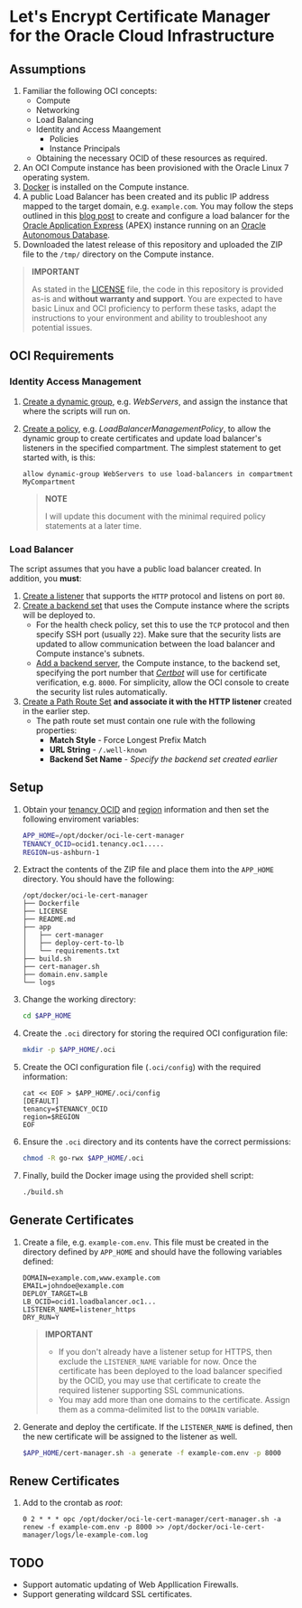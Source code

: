 # Let's Encrypt Certificate Manager for the Oracle Cloud Infrastructure

## Assumptions

1. Familiar the following OCI concepts:
    * Compute
    * Networking
    * Load Balancing
    * Identity and Access Maangement
        * Policies
        * Instance Principals
    * Obtaining the necessary OCID of these resources as required.
1. An OCI Compute instance has been provisioned with the Oracle Linux 7 operating system.
1. [Docker](https://docker.com) is installed on the Compute instance.
1. A public Load Balancer has been created and its public IP address mapped to the target domain, e.g. `example.com`. You may follow the steps outlined in this [blog post](https://fuzziebrain.com/content/id/2005/) to create and configure a load balancer for the [Oracle Application Express](https://apex.oracle.com) (APEX) instance running on an [Oracle Autonomous Database](https://www.oracle.com/autonomous-database/).
1. Downloaded the latest release of this repository and uploaded the ZIP file to the `/tmp/` directory on the Compute instance.

> **IMPORTANT**
>
> As stated in the [LICENSE](./LICENSE) file, the code in this repository is provided as-is and **without warranty and support**. You are expected to have basic Linux and OCI proficiency to perform these tasks, adapt the instructions to your environment and ability to troubleshoot any potential issues.

## OCI Requirements

### Identity Access Management

1. [Create a dynamic group](https://docs.cloud.oracle.com/iaas/Content/Identity/Tasks/managingdynamicgroups.htm#ariaid-title9), e.g. *WebServers*, and assign the instance that where the scripts will run on.
1. [Create a policy](https://docs.cloud.oracle.com/iaas/Content/Identity/Tasks/managingpolicies.htm#ariaid-title6), e.g. *LoadBalancerManagementPolicy*, to allow the dynamic group to create certificates and update load balancer's listeners in the specified compartment. The simplest statement to get started with, is this:
    ```
    allow dynamic-group WebServers to use load-balancers in compartment MyCompartment
    ```

   > **NOTE**
   >
   > I will update this document with the minimal required policy statements at a later time.

### Load Balancer

The script assumes that you have a public load balancer created. In addition, you **must**:

1. [Create a listener](https://docs.cloud.oracle.com/iaas/Content/Balance/Tasks/managinglisteners.htm#ariaid-title5) that supports the `HTTP` protocol and listens on port `80`.
1. [Create a backend set](https://docs.cloud.oracle.com/iaas/Content/Balance/Tasks/managingbackendsets.htm#ariaid-title6) that uses the Compute instance where the scripts will be deployed to.
    * For the health check policy, set this to use the `TCP` protocol and then specify SSH port (usually `22`). Make sure that the security lists are updated to allow communication between the load balancer and Compute instance's subnets.
    * [Add a backend server](https://docs.cloud.oracle.com/iaas/Content/Balance/Tasks/managingbackendservers.htm#ariaid-title6), the Compute instance, to the backend set, specifying the port number that [*Certbot*](https://certbot.eff.org/) will use for certificate verification, e.g. `8000`. For simplicity, allow the OCI console to create the security list rules automatically.
1. [Create a Path Route Set](https://docs.cloud.oracle.com/iaas/Content/Balance/Tasks/managingrequest.htm#ariaid-title9) **and associate it with the HTTP listener** created in the earlier step.
    * The path route set must contain one rule with the following properties:
        * **Match Style** - Force Longest Prefix Match
        * **URL String** - `/.well-known`
        * **Backend Set Name** - *Specify the backend set created earlier*

## Setup

1. Obtain your [tenancy OCID](https://docs.cloud.oracle.com/iaas/Content/General/Concepts/identifiers.htm#tenancy_ocid) and [region](https://docs.cloud.oracle.com/iaas/Content/General/Concepts/regions.htm) information and then set the following enviroment variables:
    ```bash
    APP_HOME=/opt/docker/oci-le-cert-manager
    TENANCY_OCID=ocid1.tenancy.oc1.....
    REGION=us-ashburn-1
    ```
1. Extract the contents of the ZIP file and place them into the `APP_HOME` directory. You should have the following:
    ```
    /opt/docker/oci-le-cert-manager
    ├── Dockerfile
    ├── LICENSE
    ├── README.md
    ├── app
    │   ├── cert-manager
    │   ├── deploy-cert-to-lb
    │   └── requirements.txt
    ├── build.sh
    ├── cert-manager.sh
    ├── domain.env.sample
    └── logs
    ```
1. Change the working directory:
    ```bash
    cd $APP_HOME
    ```
1. Create the `.oci` directory for storing the required OCI configuration file:
    ```bash
    mkdir -p $APP_HOME/.oci
    ```
1. Create the OCI configuration file (`.oci/config`) with the required information:
    ```
    cat << EOF > $APP_HOME/.oci/config
    [DEFAULT]
    tenancy=$TENANCY_OCID
    region=$REGION
    EOF
    ```
1. Ensure the `.oci` directory and its contents have the correct permissions:
    ```bash
    chmod -R go-rwx $APP_HOME/.oci
    ```
1. Finally, build the Docker image using the provided shell script:
    ```bash
    ./build.sh
    ```

## Generate Certificates

1. Create a file, e.g. `example-com.env`. This file must be created in the directory defined by `APP_HOME` and should have the following variables defined:
    ```
    DOMAIN=example.com,www.example.com
    EMAIL=johndoe@example.com
    DEPLOY_TARGET=LB
    LB_OCID=ocid1.loadbalancer.oc1...
    LISTENER_NAME=listener_https
    DRY_RUN=Y
    ```

    > **IMPORTANT**
    >
    > * If you don't already have a listener setup for HTTPS, then exclude the `LISTENER_NAME` variable for now. Once the certificate has been deployed to the load balancer specified by the OCID, you may use that certificate to create the required listener supporting SSL communications.
    > * You may add more than one domains to the certificate. Assign them as a comma-delimited list to the `DOMAIN` variable.
1. Generate and deploy the certificate. If the `LISTENER_NAME` is defined, then the new certificate will be assigned to the listener as well.
    ```bash
    $APP_HOME/cert-manager.sh -a generate -f example-com.env -p 8000
    ```

## Renew Certificates

1. Add to the crontab as *root*:
    ```
    0 2 * * * opc /opt/docker/oci-le-cert-manager/cert-manager.sh -a renew -f example-com.env -p 8000 >> /opt/docker/oci-le-cert-manager/logs/le-example-com.log
    ```

## TODO

* Support automatic updating of Web Appllication Firewalls.
* Support generating wildcard SSL certificates.
